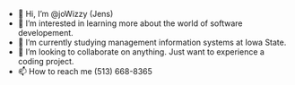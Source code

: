 - 👋 Hi, I’m @joWizzy (Jens)
- 👀 I’m interested in learning more about the world of software developement.
- 🌱 I’m currently studying management information systems at Iowa State.
- 💞️ I’m looking to collaborate on anything.  Just want to experience a coding project.
- 📫 How to reach me (513) 668-8365

<!---
joWizzy/joWizzy is a ✨ special ✨ repository because its `README.md` (this file) appears on your GitHub profile.
You can click the Preview link to take a look at your changes.
--->
